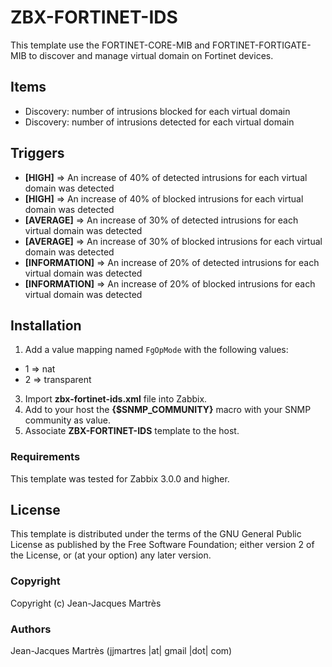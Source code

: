 ZBX-FORTINET-IDS
================

This template use the FORTINET-CORE-MIB and FORTINET-FORTIGATE-MIB to discover and manage virtual domain on Fortinet devices.

Items
-----

  * Discovery: number of intrusions blocked for each virtual domain
  * Discovery: number of intrusions detected for each virtual domain

Triggers
--------

  * **[HIGH]** => An increase of 40% of detected intrusions for each virtual domain was detected
  * **[HIGH]** => An increase of 40% of blocked intrusions for each virtual domain was detected
  * **[AVERAGE]** => An increase of 30% of detected intrusions for each virtual domain was detected
  * **[AVERAGE]** => An increase of 30% of blocked intrusions for each virtual domain was detected
  * **[INFORMATION]** => An increase of 20% of detected intrusions for each virtual domain was detected
  * **[INFORMATION]** => An increase of 20% of blocked intrusions for each virtual domain was detected

Installation
------------

1. Add a value mapping named `FgOpMode` with the following values:
  * 1 => nat
  * 2 => transparent
3. Import **zbx-fortinet-ids.xml** file into Zabbix.
4. Add to your host the **{$SNMP_COMMUNITY}** macro with your SNMP community as value.
6. Associate **ZBX-FORTINET-IDS** template to the host.
 
### Requirements

This template was tested for Zabbix 3.0.0 and higher.

License
-------

This template is distributed under the terms of the GNU General Public License as published by the Free Software Foundation; either version 2 of the  License, or (at your option) any later version.

### Copyright

  Copyright (c) Jean-Jacques Martrès

### Authors
  
  Jean-Jacques Martrès
  (jjmartres |at| gmail |dot| com)

